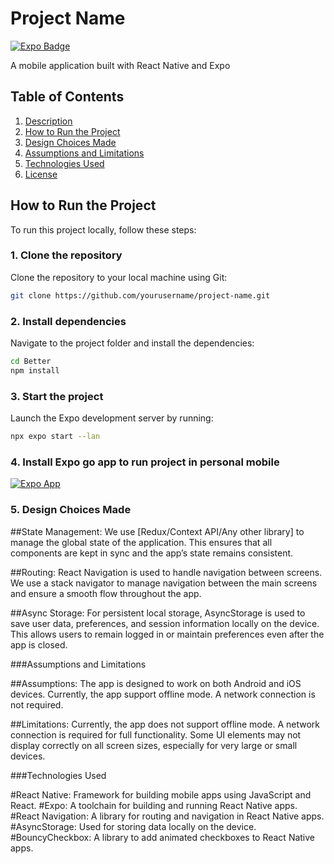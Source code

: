 # Project Name

[![Expo Badge](https://img.shields.io/badge/Expo-%20%3E%3D%20v40.0-blue)](https://expo.dev)

A mobile application built with React Native and Expo

## Table of Contents
1. [Description](#description)
2. [How to Run the Project](#how-to-run-the-project)
3. [Design Choices Made](#design-choices-made)
4. [Assumptions and Limitations](#assumptions-and-limitations)
5. [Technologies Used](#technologies-used)
6. [License](#license)


## How to Run the Project

To run this project locally, follow these steps:

### 1. Clone the repository  
Clone the repository to your local machine using Git:
```bash
git clone https://github.com/yourusername/project-name.git
```

### 2. Install dependencies
Navigate to the project folder and install the dependencies:
```bash
cd Better
npm install
```

### 3. Start the project
Launch the Expo development server by running:
```bash
npx expo start --lan
```
### 4. Install Expo go app to run project in personal mobile 
[![Expo App]([https://img.shields.io/badge/Expo-%20%3E%3D%20v40.0-blue)](https://expo.dev](https://g.co/kgs/f3JqV2u))

### 5. Design Choices Made
##State Management:
We use [Redux/Context API/Any other library] to manage the global state of the application. This ensures that all components are kept in sync and the app’s state remains consistent.

##Routing:
React Navigation is used to handle navigation between screens. We use a stack navigator to manage navigation between the main screens and ensure a smooth flow throughout the app.

##Async Storage:
For persistent local storage, AsyncStorage is used to save user data, preferences, and session information locally on the device. This allows users to remain logged in or maintain preferences even after the app is closed.


###Assumptions and Limitations

##Assumptions:
The app is designed to work on both Android and iOS devices.
Currently, the app support offline mode. A network connection is not required.

##Limitations:
Currently, the app does not support offline mode. A network connection is required for full functionality.
Some UI elements may not display correctly on all screen sizes, especially for very large or small devices.


###Technologies Used

#React Native: Framework for building mobile apps using JavaScript and React.
#Expo: A toolchain for building and running React Native apps.
#React Navigation: A library for routing and navigation in React Native apps.
#AsyncStorage: Used for storing data locally on the device.
#BouncyCheckbox: A library to add animated checkboxes to React Native apps.
